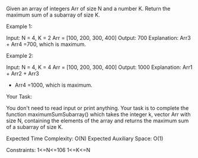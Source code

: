 Given an array of integers Arr of size N and a number K. Return the maximum sum of a subarray of size K.

 

Example 1:

Input:
N = 4, K = 2
Arr = [100, 200, 300, 400]
Output:
700
Explanation:
Arr3  + Arr4 =700,
which is maximum.
 

Example 2:

Input:
N = 4, K = 4
Arr = [100, 200, 300, 400]
Output:
1000
Explanation:
Arr1 + Arr2 + Arr3  
+ Arr4 =1000,
which is maximum.
 

Your Task:

You don't need to read input or print anything. Your task is to complete the function maximumSumSubarray() which takes the integer k, vector Arr with size N, containing the elements of the array and returns the maximum sum of a subarray of size K.

 

Expected Time Complexity: O(N)
Expected Auxiliary Space: O(1)
 


Constraints:
1<=N<=106
1<=K<=N
